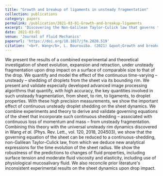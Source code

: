 ```yaml
---
title: "Growth and breakup of ligaments in unsteady fragmentation"
collection: publications
category: papers
permalink: /publication/2021-03-01-Growth-and-breakup-ligaments
excerpt: 'Discovering the Non-Galilean Taylor-Culick law that governs the sheet expansion during fluid fragmentation upon drop impact'
date: 2021-03-01
venue: 'Journal of Fluid Mechanics'
paperurl: 'https://doi.org/10.1017/jfm.2020.519'
citation: '<b>Y. Wang</b>, L. Bourouiba. (2021) &quot;Growth and breakup of ligaments in unsteady fragmentation.&quot; <i>Journal of Fluid Mechanics</i>, <b>969</b>, A19.'
---
```


We present the results of a combined experimental and theoretical investigation of sheet evolution, expansion and retraction, under unsteady fragmentation upon drop impact on a surface of comparable size to that of the drop. We quantify and model the effect of the continuous time-varying – unsteady – shedding of droplets from the sheet via its bounding rim. We present and validate especially developed advanced image processing algorithms that quantify, with high accuracy, the key quantities involved in such unsteady fragmentation, from sheet, to rim, to ligaments, to droplet properties. With these high precision measurements, we show the important effect of continuous unsteady droplet shedding on the sheet dynamics. We combine experiments and theory to derive and validate governing equations of the sheet that incorporate such continuous shedding – associated with continuous loss of momentum and mass – from unsteady fragmentation. Combining this theory with the universal unsteady rim dynamics discovered in Wang <i>et al.</i> (Phys. Rev. Lett., vol. 120, 2018, 204503), we show that the governing equation of the sheet can be reduced to a continuous-shedding, non-Galilean Taylor–Culick law, from which we deduce new analytical expressions for the time evolution of the sheet radius. We show the robustness of the predictions to changes of fluid properties, including surface tension and moderate fluid viscosity and elasticity, including use of physiological mucosalivary fluid. We also reconcile prior literature's inconsistent experimental results on the sheet dynamics upon drop impact.
